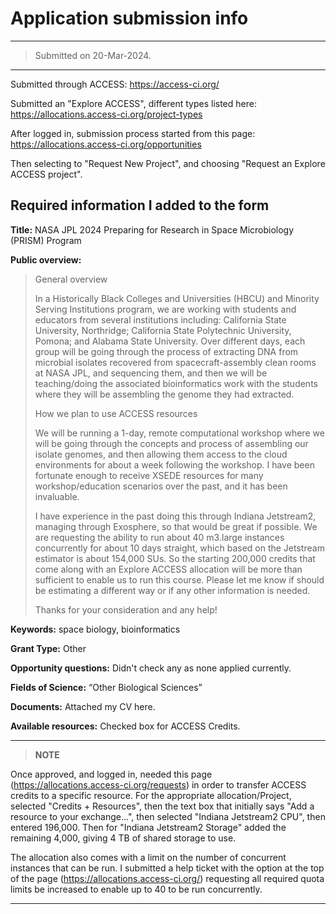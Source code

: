 # Application submission info

---
> Submitted on 20-Mar-2024.
---

Submitted through ACCESS: https://access-ci.org/

Submitted an "Explore ACCESS", different types listed here: https://allocations.access-ci.org/project-types

After logged in, submission process started from this page: https://allocations.access-ci.org/opportunities

Then selecting to "Request New Project", and choosing "Request an Explore ACCESS project". 


## Required information I added to the form

**Title:** NASA JPL 2024 Preparing for Research in Space Microbiology (PRISM) Program

**Public overview:**  

> General overview
>
> In a Historically Black Colleges and Universities (HBCU) and Minority Serving Institutions program, we are working with students and educators from several institutions including: California State University, Northridge; California State Polytechnic University, Pomona; and Alabama State University. Over different days, each group will be going through the process of extracting DNA from microbial isolates recovered from spacecraft-assembly clean rooms at NASA JPL, and sequencing them, and then we will be teaching/doing the associated bioinformatics work with the students where they will be assembling the genome they had extracted. 
> 
> How we plan to use ACCESS resources
> 
> We will be running a 1-day, remote computational workshop where we will be going through the concepts and process of assembling our isolate genomes, and then allowing them access to the cloud environments for about a week following the workshop. I have been fortunate enough to receive XSEDE resources for many workshop/education scenarios over the past, and it has been invaluable. 
> 
> I have experience in the past doing this through Indiana Jetstream2, managing through Exosphere, so that would be great if possible. We are requesting the ability to run about 40 m3.large instances concurrently for about 10 days straight, which based on the Jetstream estimator is about 154,000 SUs. So the starting 200,000 credits that come along with an Explore ACCESS allocation will be more than sufficient to enable us to run this course. Please let me know if should be estimating a different way or if any other information is needed. 
> 
> Thanks for your consideration and any help!


**Keywords:** space biology, bioinformatics

**Grant Type:** Other

**Opportunity questions:** Didn't check any as none applied currently.

**Fields of Science:** “Other Biological Sciences”

**Documents:** Attached my CV here.

**Available resources:** Checked box for ACCESS Credits. 

---

> **NOTE**

Once approved, and logged in, needed this page (https://allocations.access-ci.org/requests) in order to transfer ACCESS credits to a specific resource. For the appropriate allocation/Project, selected "Credits + Resources", then the text box that initially says "Add a resource to your exchange...", then selected "Indiana Jetstream2 CPU", then entered 196,000. Then for "Indiana Jetstream2 Storage" added the remaining 4,000, giving 4 TB of shared storage to use.

The allocation also comes with a limit on the number of concurrent instances that can be run. I submitted a help ticket with the option at the top of the page (https://allocations.access-ci.org/) requesting all required quota limits be increased to enable up to 40 to be run concurrently.

---
